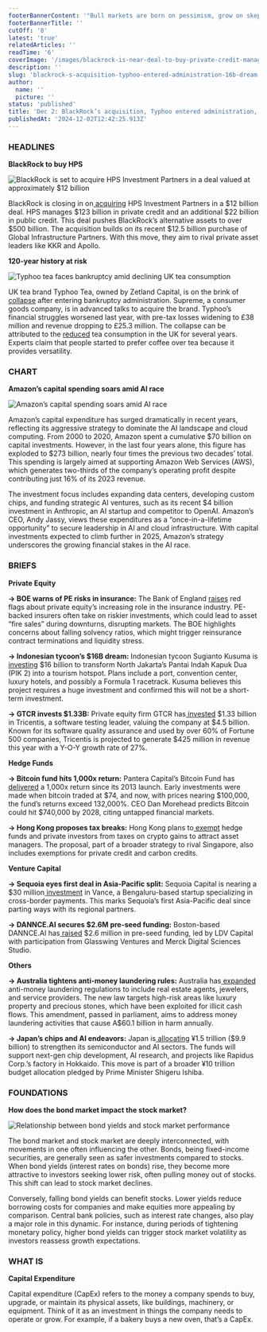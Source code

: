 ```yaml
---
footerBannerContent: '"Bull markets are born on pessimism, grow on skepticism, mature on optimism, and die on euphoria." – Sir John Templeton'
footerBannerTitle: ''
cutOff: '8'
latest: 'true'
relatedArticles: ''
readTime: '6'
coverImage: '/images/blackrock-is-near-deal-to-buy-private-credit-manager-hps-MwOT.webp'
description: ''
slug: 'blackrock-s-acquisition-typhoo-entered-administration-16b-dream'
author:
  name: ''
  picture: ''
status: 'published'
title: 'Dec 2: BlackRock’s acquisition, Typhoo entered administration, 16B dream '
publishedAt: '2024-12-02T12:42:25.913Z'
---
```


### HEADLINES

**BlackRock to buy HPS**

![BlackRock is set to acquire HPS Investment Partners in a deal valued at approximately $12 billion](/images/blackrock-is-near-deal-to-buy-private-credit-manager-hps-kyOD.webp)

BlackRock is closing in on[ acquiring](https://www.bnnbloomberg.ca/business/company-news/2024/12/01/blackrock-is-near-deal-to-buy-private-credit-manager-hps/) HPS Investment Partners in a $12 billion deal. HPS manages $123 billion in private credit and an additional $22 billion in public credit. This deal pushes BlackRock’s alternative assets to over $500 billion. The acquisition builds on its recent $12.5 billion purchase of Global Infrastructure Partners. With this move, they aim to rival private asset leaders like KKR and Apollo.

**120-year history at risk**

![Typhoo tea faces bankruptcy amid declining UK tea consumption](/images/pe-backed-tea-brand-typhoo-faces-collapse-AyOT.webp)

UK tea brand Typhoo Tea, owned by Zetland Capital, is on the brink of[ collapse](https://pitchbook.com/news/articles/pe-backed-tea-brand-typhoo-faces-collapse) after entering bankruptcy administration. Supreme, a consumer goods company, is in advanced talks to acquire the brand. Typhoo’s financial struggles worsened last year, with pre-tax losses widening to £38 million and revenue dropping to £25.3 million. The collapse can be attributed to the [reduced](https://www.itv.com/news/2023-08-21/coffee-beats-tea-as-britains-favourite-beverage-research-suggests) tea consumption in the UK for several years. Experts claim that people started to prefer coffee over tea because it provides versatility.

### CHART

**Amazon’s capital spending soars amid AI race**

![Amazon’s capital spending soars amid AI race](/images/amazon-I0MT.webp)

Amazon’s capital expenditure has surged dramatically in recent years, reflecting its aggressive strategy to dominate the AI landscape and cloud computing. From 2000 to 2020, Amazon spent a cumulative $70 billion on capital investments. However, in the last four years alone, this figure has exploded to $273 billion, nearly four times the previous two decades’ total. This spending is largely aimed at supporting Amazon Web Services (AWS), which generates two-thirds of the company’s operating profit despite contributing just 16% of its 2023 revenue.

The investment focus includes expanding data centers, developing custom chips, and funding strategic AI ventures, such as its recent $4 billion investment in Anthropic, an AI startup and competitor to OpenAI. Amazon’s CEO, Andy Jassy, views these expenditures as a “once-in-a-lifetime opportunity” to secure leadership in AI and cloud infrastructure. With capital investments expected to climb further in 2025, Amazon’s strategy underscores the growing financial stakes in the AI race.

### BRIEFS

**Private Equity**

**→ BOE warns of PE risks in insurance:** The Bank of England [raises](https://www.bnnbloomberg.ca/business/2024/11/29/private-equity-tie-ups-with-insurers-create-risks-boe-says/) red flags about private equity’s increasing role in the insurance industry. PE-backed insurers often take on riskier investments, which could lead to asset “fire sales” during downturns, disrupting markets. The BOE highlights concerns about falling solvency ratios, which might trigger reinsurance contract terminations and liquidity stress.

**→ Indonesian tycoon’s $16B dream:** Indonesian tycoon Sugianto Kusuma is[ investing](https://www.bloomberg.com/news/articles/2024-11-28/indonesian-tycoon-eyes-theme-park-f1-in-16-billion-project?embedded-checkout=true) $16 billion to transform North Jakarta’s Pantai Indah Kapuk Dua (PIK 2) into a tourism hotspot. Plans include a port, convention center, luxury hotels, and possibly a Formula 1 racetrack. Kusuma believes this project requires a huge investment and confirmed this will not be a short-term investment.

**→ GTCR invests $1.33B:** Private equity firm GTCR has[ invested](https://www.privateequitywire.co.uk/gtcr-makes-1-3bn-tricentis-investment/) $1.33 billion in Tricentis, a software testing leader, valuing the company at $4.5 billion. Known for its software quality assurance and used by over 60% of Fortune 500 companies, Tricentis is projected to generate $425 million in revenue this year with a Y-O-Y growth rate of 27%.

**Hedge Funds**

**→ Bitcoin fund hits 1,000x return:** Pantera Capital’s Bitcoin Fund has[ delivered](https://www.hedgeweek.com/pantera-capitals-bitcoin-fund-surpasses-1000x-return/) a 1,000x return since its 2013 launch. Early investments were made when bitcoin traded at $74, and now, with prices nearing $100,000, the fund’s returns exceed 132,000%. CEO Dan Morehead predicts Bitcoin could hit $740,000 by 2028, citing untapped financial markets.

**→ Hong Kong proposes tax breaks:** Hong Kong plans to[ exempt](https://www.hedgeweek.com/hong-kong-proposes-crypto-tax-breaks-to-attract-hedge-funds-and-wealthy-families/) hedge funds and private investors from taxes on crypto gains to attract asset managers. The proposal, part of a broader strategy to rival Singapore, also includes exemptions for private credit and carbon credits.

**Venture Capital**

**→ Sequoia eyes first deal in Asia-Pacific split:** Sequoia Capital is nearing a $30 million[ investment](https://techcrunch.com/2024/11/29/sequoia-nears-first-asia-pacific-deal-since-regional-split/) in Vance, a Bengaluru-based startup specializing in cross-border payments. This marks Sequoia’s first Asia-Pacific deal since parting ways with its regional partners.

**→ DANNCE.AI secures $2.6M pre-seed funding:** Boston-based DANNCE.AI has[ raised](https://vcnewsdaily.com/dannce.ai/venture-capital-funding/thmqkrljpy) $2.6 million in pre-seed funding, led by LDV Capital with participation from Glasswing Ventures and Merck Digital Sciences Studio.

**Others**

**→ Australia tightens anti-money laundering rules:** Australia has[ expanded](https://www.bnnbloomberg.ca/business/international/2024/11/28/australia-tightens-money-laundering-rules-for-real-estate-gems/) anti-money laundering regulations to include real estate agents, jewelers, and service providers. The new law targets high-risk areas like luxury property and precious stones, which have been exploited for illicit cash flows. This amendment, passed in parliament, aims to address money laundering activities that cause A$60.1 billion in harm annually.

**→ Japan’s chips and AI endeavors:** Japan is[ allocating](https://www.bnnbloomberg.ca/business/technology/2024/11/29/japan-earmarks-extra-99-billion-for-chips-and-ai-this-year/) ¥1.5 trillion ($9.9 billion) to strengthen its semiconductor and AI sectors. The funds will support next-gen chip development, AI research, and projects like Rapidus Corp.’s factory in Hokkaido. This move is part of a broader ¥10 trillion budget allocation pledged by Prime Minister Shigeru Ishiba.

### FOUNDATIONS

**How does the bond market impact the stock market?**

![Relationship between bond yields and stock market performance](/images/how-does-the-bond-market-impact-the-stock-market_-kyOD.webp)

The bond market and stock market are deeply interconnected, with movements in one often influencing the other. Bonds, being fixed-income securities, are generally seen as safer investments compared to stocks. When bond yields (interest rates on bonds) rise, they become more attractive to investors seeking lower risk, often pulling money out of stocks. This shift can lead to stock market declines.

Conversely, falling bond yields can benefit stocks. Lower yields reduce borrowing costs for companies and make equities more appealing by comparison. Central bank policies, such as interest rate changes, also play a major role in this dynamic. For instance, during periods of tightening monetary policy, higher bond yields can trigger stock market volatility as investors reassess growth expectations.

### WHAT IS

**Capital Expenditure**

Capital expenditure (CapEx) refers to the money a company spends to buy, upgrade, or maintain its physical assets, like buildings, machinery, or equipment. Think of it as an investment in things the company needs to operate or grow. For example, if a bakery buys a new oven, that’s a CapEx.